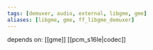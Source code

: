 ```yaml
---
tags: [demuxer, audio, external, libgme, gme]
aliases: [libgme, gme, ff_libgme_demuxer]
---
```

depends on:
[[gme]]
[[pcm_s16le|codec]]
